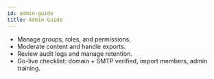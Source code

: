 ```yaml
---
id: admin-guide
title: Admin Guide
---
```


- Manage groups, roles, and permissions.
- Moderate content and handle exports.
- Review audit logs and manage retention.
- Go-live checklist: domain + SMTP verified, import members, admin training.

